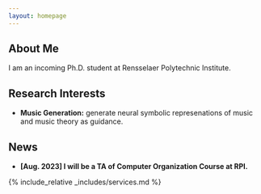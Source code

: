 ```yaml
---
layout: homepage
---
```

## About Me

I am an incoming Ph.D. student at Rensselaer Polytechnic Institute.

## Research Interests

- **Music Generation:** generate neural symbolic represenations of music and music theory as guidance.

## News

- **[Aug. 2023] I will be a TA of Computer Organization Course at RPI.**

{% include_relative _includes/services.md %}
